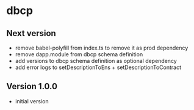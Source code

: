 # dbcp

## Next version
- remove babel-polyfill from index.ts to remove it as prod dependency
- remove dapp.module from dbcp schema definition
- add versions to dbcp schema definition as optional dependency
- add error logs to setDescriptionToEns + setDescriptionToContract

## Version 1.0.0
- initial version

